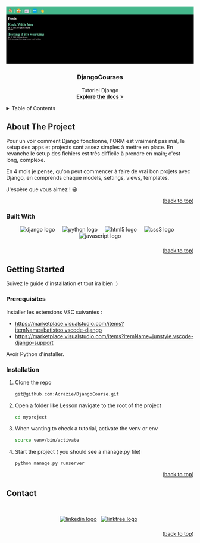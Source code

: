 <a id="readme-top"></a>
<!-- PROJECT LOGO -->
<br />
<div align="center">
  <a href="https://github.com/Acrazie" target="_blank">
    <img src="./images/ScreenShot.png" alt="Logo">
  </a>

  <h3 align="center">DjangoCourses</h3>

  <p align="center">
    Tutoriel Django
    <br />
    <a href="https://github.com/Acrazie/Portfolio"><strong>Explore the docs »</strong></a>
    <br />
  </p>
</div>



<!-- TABLE OF CONTENTS -->
<details>
  <summary>Table of Contents</summary>
  <ol>
    <li>
      <a href="#about-the-project">About The Project</a>
      <ul>
        <li><a href="#built-with">Built With</a></li>
      </ul>
    </li>
    <li>
      <a href="#getting-started">Getting Started</a>
      <ul>
        <li><a href="#prerequisites">Prerequisites</a></li>
        <li><a href="#installation">Installation</a></li>
      </ul>
    </li>
    <li><a href="#contact">Contact</a></li>
  </ol>
</details>



<!-- ABOUT THE PROJECT -->
## About The Project

Pour un voir comment Django fonctionne, l'ORM est vraiment pas mal, le setup des apps et projects sont assez simples à mettre en place. En revanche le setup des fichiers est très difficile à prendre en main; c'est long, complexe.

En 4 mois je pense, qu'on peut commencer à faire de vrai bon projets avec Django, en comprends chaque models, settings, views, templates.

J'espère que vous aimez ! 😀

<p align="right">(<a href="#readme-top">back to top</a>)</p>



### Built With

<div align="center">
  <img src="https://skillicons.dev/icons?i=django" height="40" alt="django logo"  />
  <img width="12" />
  <img src="https://skillicons.dev/icons?i=py" height="40" alt="python logo"  />
  <img width="12" />
  <img src="https://skillicons.dev/icons?i=html" height="40" alt="html5 logo"  />
  <img width="12" />
  <img src="https://skillicons.dev/icons?i=css" height="40" alt="css3 logo"  />
  <img width="12" />
  <img src="https://skillicons.dev/icons?i=js" height="40" alt="javascript logo"  />
</div>

###

<p align="right">(<a href="#readme-top">back to top</a>)</p>

<!-- GETTING STARTED -->
## Getting Started

Suivez le guide d'installation et tout ira bien :)

### Prerequisites

Installer les extensions VSC suivantes :
- https://marketplace.visualstudio.com/items?itemName=batisteo.vscode-django
- https://marketplace.visualstudio.com/items?itemName=junstyle.vscode-django-support

Avoir Python d'installer.

### Installation

1. Clone the repo
   ```sh
   git@github.com:Acrazie/DjangoCourse.git
   ```

2. Open a folder like Lesson navigate to the root of the project
   ```sh
   cd myproject
   ```
 
3. When wanting to check a tutorial, activate the venv or env
   ```sh
   source venv/bin/activate
   ```
   
4. Start the project ( you should see a manage.py file)
   ```sh
   python manage.py runserver
   ```

<p align="right">(<a href="#readme-top">back to top</a>)</p>

<!-- CONTACT -->
## Contact

<br clear="both">

<p align="center">
  <a href="https://www.linkedin.com/in/mayeuld/" target="_blank"><img src="https://raw.githubusercontent.com/maurodesouza/profile-readme-generator/master/src/assets/icons/social/linkedin/default.svg" width="52" height="40" alt="linkedin logo"></a>&nbsp;&nbsp;
  <a href="https://linktr.ee/MayeulDBZ" target="_blank"><img src="https://raw.githubusercontent.com/maurodesouza/profile-readme-generator/master/src/assets/icons/social/linktree/default.svg" width="52" height="40" alt="linktree logo"></a>&nbsp;&nbsp;
</p>

###

<p align="right">(<a href="#readme-top">back to top</a>)</p>
